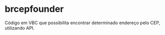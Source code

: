 # brcepfounder
Código em VBC que possibilita encontrar determinado endereço pelo CEP, utilizando API.
